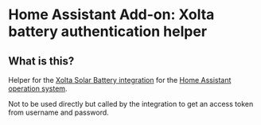 # Home Assistant Add-on: Xolta battery authentication helper

## What is this?

Helper for the [Xolta Solar Battery integration](https://github.com/AThomsen/home-assistant_xolta_battery) for the [Home Assistant operation system](https://www.home-assistant.io/).

Not to be used directly but called by the integration to get an access token from username and password.
